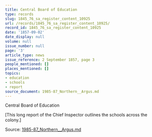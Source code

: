 ```yaml
---
title: Central Board of Education
type: records
slug: 1845_76_sa_register_content_10925
url: /records/1845_76_sa_register_content_10925/
record_id: 1845_76_sa_register_content_10925
date: '1857-09-02'
date_display: null
volume: null
issue_number: null
page: '3'
article_type: news
issue_reference: 2 September 1857, page 3
people_mentioned: []
places_mentioned: []
topics:
- education
- schools
- report
source_document: 1985-87_Northern__Argus.md
---
```


Central Board of Education

[This long report of the Chief Inspector outlines the schools across the colony.]

Source: [1985-87_Northern__Argus.md](/downloads/markdown/1985-87_Northern__Argus.md)
